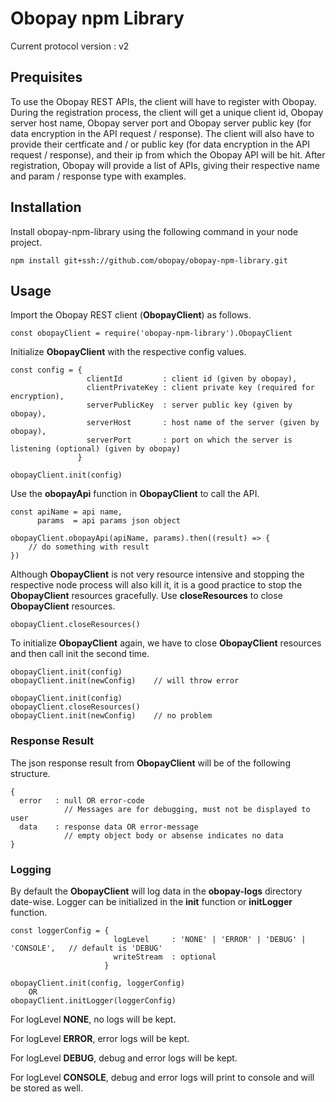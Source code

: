 # Obopay npm Library

Current protocol version : v2

## Prequisites

To use the Obopay REST APIs, the client will have to register with Obopay. During the registration process, the client will get a unique client id, Obopay server host name, Obopay server port and Obopay server public key (for data encryption in the API request / response). The client will also have to provide their certficate and / or public key (for data encryption in the API request / response), and their ip from which the Obopay API will be hit. After registration, Obopay will provide a list of APIs, giving their respective name and param / response type with examples.

## Installation

Install obopay-npm-library using the following command in your node project.

	npm install git+ssh://github.com/obopay/obopay-npm-library.git

## Usage

Import the Obopay REST client (**ObopayClient**) as follows.

	const obopayClient = require('obopay-npm-library').ObopayClient


Initialize **ObopayClient** with the respective config values.

	const config = {
	                 clientId         : client id (given by obopay),
	                 clientPrivateKey : client private key (required for encryption),
	                 serverPublicKey  : server public key (given by obopay),
	                 serverHost       : host name of the server (given by obopay),
	                 serverPort       : port on which the server is listening (optional) (given by obopay)
	               }

	obopayClient.init(config)

Use the **obopayApi** function in **ObopayClient** to call the API.

	const apiName = api name,
          params  = api params json object

	obopayClient.obopayApi(apiName, params).then((result) => {
		// do something with result
	})

Although **ObopayClient** is not very resource intensive and stopping the respective node process will also kill it, it is a good practice to stop the **ObopayClient** resources gracefully. Use **closeResources** to close **ObopayClient** resources.

	obopayClient.closeResources()

To initialize  **ObopayClient** again, we have to close **ObopayClient** resources and then call init the second time.

	obopayClient.init(config)
	obopayClient.init(newConfig)	// will throw error

	obopayClient.init(config)
	obopayClient.closeResources()
	obopayClient.init(newConfig)	// no problem


### Response Result

The json response result from **ObopayClient** will be of the following structure.

    {
      error   : null OR error-code
                // Messages are for debugging, must not be displayed to user
      data    : response data OR error-message
                // empty object body or absense indicates no data
	}

### Logging

By default the **ObopayClient** will log data in the **obopay-logs** directory date-wise. Logger can be initialized in the **init** function or **initLogger** function.

	const loggerConfig = {
                           logLevel     : 'NONE' | 'ERROR' | 'DEBUG' | 'CONSOLE',	// default is 'DEBUG'
                           writeStream  : optional
                         }

	obopayClient.init(config, loggerConfig)
		OR
	obopayClient.initLogger(loggerConfig)

For logLevel **NONE**, no logs will be kept.

For logLevel **ERROR**, error logs will be kept.

For logLevel **DEBUG**, debug and error logs will be kept.

For logLevel **CONSOLE**, debug and error logs will print to console and will be stored as well.